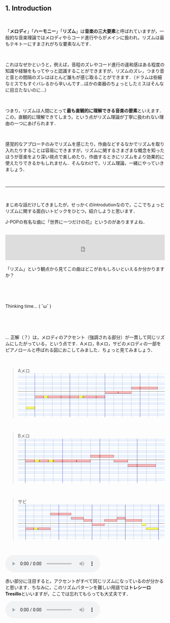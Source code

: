 
## 1. Introduction

</br>

「**メロディ**」「**ハーモニー**」「**リズム**」は**音楽の三大要素**と呼ばれていますが，一般的な音楽理論ではメロディやらコード進行やらがメインに扱われ，リズムは最もテキトーにすまされがちな要素なんです．

</br>

これはなぜかというと，例えば，音程のズレやコード進行の違和感はある程度の知識や経験をもってやっと認識することができますが，リズムのズレ，つまり音と音との間隔のズレはほとんど誰もが感じ取ることができます．（ドラムは些細なミスでもすぐバレるから辛いんです...ほかの楽器のちょっとしたミスはそんなに目立たないのに...）

</br>

つまり，リズムは人間にとって**最も直観的に理解できる音楽の要素**といえます．この，直観的に理解できてしまう，という点がリズム理論が丁寧に扱われない理由の一つにあげられます．

</br>

感覚的なアプローチのみでリズムを感じたり，作曲などするなかでリズムを取り入れたりすることは容易にできますが，リズムに関するさまざまな概念を知ったほうが音楽をより深い視点で楽しめたり，作曲するときにリズムをより効果的に使えたりできるかもしれません．そんなわけで，リズム理論，一緒にやっていきましょう．

</br>

---

</br>

まじめな話だけしてきましたが，せっかくのIntrodutionなので，ここでちょっとリズムに関する面白いトピックをひとつ，紹介しようと思います．

J-POPの有名な曲に「世界に一つだけの花」というのがありますよね．

</br>

<iframe src="https://open.spotify.com/embed/track/3KZbMr4Q1D7fqqNXbcqmDz?utm_source=generator&theme=0" width="100%" height="80" frameBorder="0" allowfullscreen="" allow="autoplay; clipboard-write; encrypted-media; fullscreen; picture-in-picture"></iframe>

</br>

「リズム」という観点から見てこの曲はどこがおもしろいといえるか分かりますか？

</br>
</br>
</br>

Thinking time... ( ˘ω˘ )

</br>
</br>
</br>

... 正解（？）は，メロディのアクセント（強調される部分）が一貫して同じリズムにしたがっている，という点です．Aメロ，Bメロ，サビのメロディの一部をピアノロールと呼ばれる図におこしてみました．ちょっと見てみましょう．

</br>

>Aメロ
![Aメロ](/Images/Intro/ex1.png)

</br>

>Bメロ
![Bメロ](/Images/Intro/ex2.png)

</br>

>サビ
![サビ](/Images/Intro/ex3.png)

</br>

<audio
        controls
        src=/Audio/ex1.mp3>
            Your browser does not support the
            <code>audio</code> element.
</audio>

赤い部分に注目すると，アクセントがすべて同じリズムになっているのが分かると思います．ちなみに，このリズムパターンを難しい用語では**トレシーロ Tresillo**といいますが，ここでは忘れてもらっても大丈夫です．

<audio
        controls
        src=/Audio/ex2.mp3>
            Your browser does not support the
            <code>audio</code> element.
</audio>